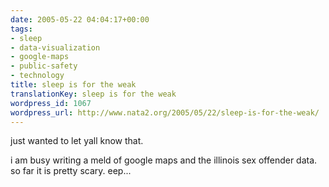 ```yaml
---
date: 2005-05-22 04:04:17+00:00
tags:
- sleep
- data-visualization
- google-maps
- public-safety
- technology
title: sleep is for the weak
translationKey: sleep is for the weak
wordpress_id: 1067
wordpress_url: http://www.nata2.org/2005/05/22/sleep-is-for-the-weak/
---
```


just wanted to let yall know that. 

i am busy writing a meld of google maps and the illinois sex offender data. so far it is pretty scary. 
eep...